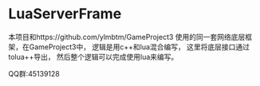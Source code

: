 # LuaServerFrame
本项目和https://github.com/ylmbtm/GameProject3 使用的同一套网络底层框架，在GameProject3中， 逻辑是用c++和lua混合编写，
这里将底层接口通过tolua++导出， 然后整个逻辑可以完成使用lua来编写。

QQ群:45139128